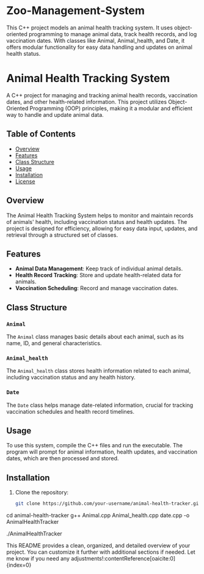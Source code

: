 # Zoo-Management-System
This C++ project models an animal health tracking system. It uses object-oriented programming to manage animal data, track health records, and log vaccination dates. With classes like Animal, Animal_health, and Date, it offers modular functionality for easy data handling and updates on animal health status.
# Animal Health Tracking System

A C++ project for managing and tracking animal health records, vaccination dates, and other health-related information. This project utilizes Object-Oriented Programming (OOP) principles, making it a modular and efficient way to handle and update animal data.

## Table of Contents
- [Overview](#overview)
- [Features](#features)
- [Class Structure](#class-structure)
- [Usage](#usage)
- [Installation](#installation)
- [License](#license)

## Overview
The Animal Health Tracking System helps to monitor and maintain records of animals' health, including vaccination status and health updates. The project is designed for efficiency, allowing for easy data input, updates, and retrieval through a structured set of classes.

## Features
- **Animal Data Management**: Keep track of individual animal details.
- **Health Record Tracking**: Store and update health-related data for animals.
- **Vaccination Scheduling**: Record and manage vaccination dates.

## Class Structure

### `Animal`
The `Animal` class manages basic details about each animal, such as its name, ID, and general characteristics.

### `Animal_health`
The `Animal_health` class stores health information related to each animal, including vaccination status and any health history.

### `Date`
The `Date` class helps manage date-related information, crucial for tracking vaccination schedules and health record timelines.

## Usage
To use this system, compile the C++ files and run the executable. The program will prompt for animal information, health updates, and vaccination dates, which are then processed and stored.

## Installation
1. Clone the repository:
   ```bash
   git clone https://github.com/your-username/animal-health-tracker.git
cd animal-health-tracker
g++ Animal.cpp Animal_health.cpp date.cpp -o AnimalHealthTracker

./AnimalHealthTracker

This README provides a clean, organized, and detailed overview of your project. You can customize it further with additional sections if needed. Let me know if you need any adjustments! &#8203;:contentReference[oaicite:0]{index=0}&#8203;
